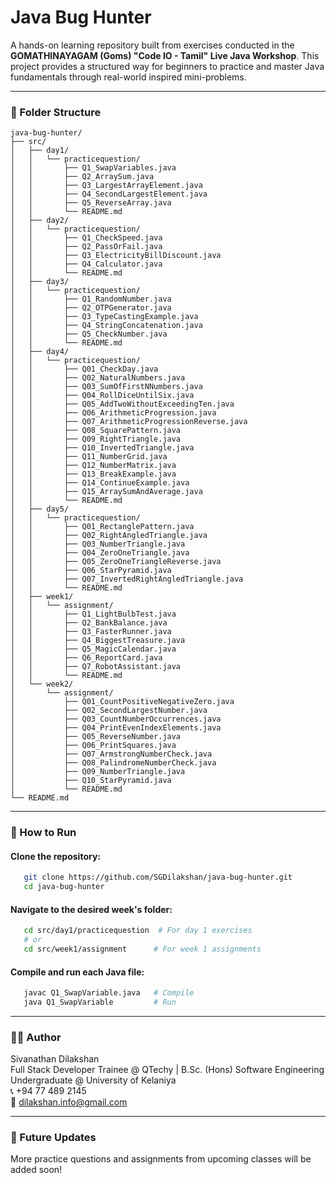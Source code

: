 # Java Bug Hunter
A hands-on learning repository built from exercises conducted in the **GOMATHINAYAGAM (Goms) "Code IO - Tamil" Live Java Workshop**. This project provides a structured way for beginners to practice and master Java fundamentals through real-world inspired mini-problems.

---

### 📁 Folder Structure

```
java-bug-hunter/
├── src/
│   ├── day1/
│   │   └── practicequestion/
│   │       ├── Q1_SwapVariables.java
│   │       ├── Q2_ArraySum.java
│   │       ├── Q3_LargestArrayElement.java
│   │       ├── Q4_SecondLargestElement.java
│   │       ├── Q5_ReverseArray.java
│   │       └── README.md
│   ├── day2/
│   │   └── practicequestion/
│   │       ├── Q1_CheckSpeed.java
│   │       ├── Q2_PassOrFail.java
│   │       ├── Q3_ElectricityBillDiscount.java
│   │       ├── Q4_Calculator.java
│   │       └── README.md
│   ├── day3/
│   │   └── practicequestion/
│   │       ├── Q1_RandomNumber.java
│   │       ├── Q2_OTPGenerator.java
│   │       ├── Q3_TypeCastingExample.java
│   │       ├── Q4_StringConcatenation.java
│   │       ├── Q5_CheckNumber.java
│   │       └── README.md
│   ├── day4/
│   │   └── practicequestion/
│   │       ├── Q01_CheckDay.java
│   │       ├── Q02_NaturalNumbers.java
│   │       ├── Q03_SumOfFirstNNumbers.java
│   │       ├── Q04_RollDiceUntilSix.java
│   │       ├── Q05_AddTwoWithoutExceedingTen.java
│   │       ├── Q06_ArithmeticProgression.java
│   │       ├── Q07_ArithmeticProgressionReverse.java
│   │       ├── Q08_SquarePattern.java
│   │       ├── Q09_RightTriangle.java
│   │       ├── Q10_InvertedTriangle.java
│   │       ├── Q11_NumberGrid.java
│   │       ├── Q12_NumberMatrix.java
│   │       ├── Q13_BreakExample.java
│   │       ├── Q14_ContinueExample.java
│   │       ├── Q15_ArraySumAndAverage.java
│   │       └── README.md
│   ├── day5/                    
│   │   └── practicequestion/
│   │       ├── Q01_RectanglePattern.java
│   │       ├── Q02_RightAngledTriangle.java
│   │       ├── Q03_NumberTriangle.java
│   │       ├── Q04_ZeroOneTriangle.java
│   │       ├── Q05_ZeroOneTriangleReverse.java
│   │       ├── Q06_StarPyramid.java
│   │       ├── Q07_InvertedRightAngledTriangle.java
│   │       └── README.md
│   ├── week1/
│   │   └── assignment/
│   │       ├── Q1_LightBulbTest.java
│   │       ├── Q2_BankBalance.java
│   │       ├── Q3_FasterRunner.java
│   │       ├── Q4_BiggestTreasure.java
│   │       ├── Q5_MagicCalendar.java
│   │       ├── Q6_ReportCard.java
│   │       ├── Q7_RobotAssistant.java
│   │       └── README.md
│   └── week2/
│       └── assignment/
│           ├── Q01_CountPositiveNegativeZero.java
│           ├── Q02_SecondLargestNumber.java
│           ├── Q03_CountNumberOccurrences.java
│           ├── Q04_PrintEvenIndexElements.java
│           ├── Q05_ReverseNumber.java
│           ├── Q06_PrintSquares.java
│           ├── Q07_ArmstrongNumberCheck.java
│           ├── Q08_PalindromeNumberCheck.java
│           ├── Q09_NumberTriangle.java
│           ├── Q10_StarPyramid.java
│           └── README.md
└── README.md
```

---

### 🚀 How to Run
#### Clone the repository:
```bash
   git clone https://github.com/SGDilakshan/java-bug-hunter.git
   cd java-bug-hunter
```

#### Navigate to the desired week's folder:
```bash
   cd src/day1/practicequestion  # For day 1 exercises
   # or
   cd src/week1/assignment      # For week 1 assignments
```

#### Compile and run each Java file:
```bash
   javac Q1_SwapVariable.java   # Compile
   java Q1_SwapVariable         # Run
```

---

### 👨‍💻 Author  
Sivanathan Dilakshan  
Full Stack Developer Trainee @ QTechy | B.Sc. (Hons) Software Engineering Undergraduate @ University of Kelaniya  
📞 +94 77 489 2145  
📧 dilakshan.info@gmail.com

---

###  🔮 Future Updates
More practice questions and assignments from upcoming classes will be added soon!
